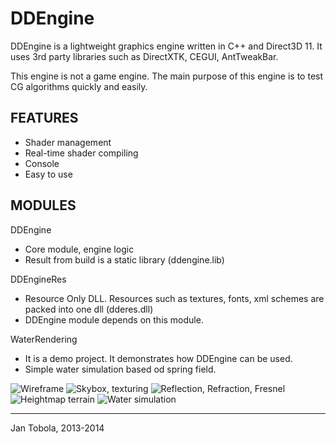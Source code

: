 DDEngine
========

DDEngine is a lightweight graphics engine written in C++ and Direct3D 11. It uses 3rd party libraries such as DirectXTK, CEGUI, AntTweakBar.

This engine is not a game engine. The main purpose of this engine is to test CG algorithms quickly and easily.

FEATURES
--------
- Shader management
- Real-time shader compiling
- Console
- Easy to use

MODULES
-------

DDEngine
- Core module, engine logic
- Result from build is a static library (ddengine.lib)

DDEngineRes
- Resource Only DLL. Resources such as textures, fonts, xml schemes are packed into one dll (dderes.dll)
- DDEngine module depends on this module.

WaterRendering
- It is a demo project. It demonstrates how DDEngine can be used.
- Simple water simulation based od spring field.

![Wireframe](http://puu.sh/82gEN/3625c118e7.jpg)
![Skybox, texturing](http://fii.cz/vbhhaepq)
![Reflection, Refraction, Fresnel](http://puu.sh/82fTs/85ce79c53f.jpg)
![Heightmap terrain](http://puu.sh/7J26M/01804c5434.jpg)
![Water simulation](http://puu.sh/7J1XQ/53a0da53e6.jpg)

---------------------
Jan Tobola, 2013-2014
